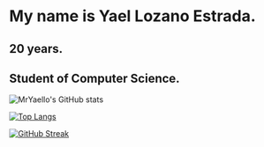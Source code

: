 # My name is Yael Lozano Estrada.
## 20 years.
## Student of Computer Science.

![MrYaello's GitHub stats](https://github-readme-stats.vercel.app/api?username=mryaello&theme=dracula&show_icons=true&include_all_commits=true)

[![Top Langs](https://github-readme-stats.vercel.app/api/top-langs/?username=mryaello&layout=compact&theme=dracula)](https://github.com/anuraghazra/github-readme-stats)

[![GitHub Streak](https://streak-stats.demolab.com/?user=mryaello&theme=dracula)](https://git.io/streak-stats)
<!--
**MrYaello/mryaello** is a ✨ _special_ ✨ repository because its `README.md` (this file) appears on your GitHub profile.

Here are some ideas to get you started:

- 🔭 I’m currently working on ...
- 🌱 I’m currently learning ...
- 👯 I’m looking to collaborate on ...
- 🤔 I’m looking for help with ...
- 💬 Ask me about ...
- 📫 How to reach me: ...
- 😄 Pronouns: ...
- ⚡ Fun fact: ...
-->
